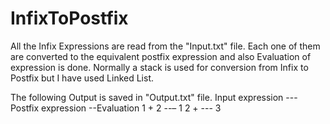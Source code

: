 InfixToPostfix
==============
All the Infix Expressions are read from the "Input.txt" file.
Each one of them are converted to the equivalent postfix expression and also Evaluation of expression is done.
Normally a stack is used for conversion from Infix to Postfix but I have used Linked List.

The following Output is saved in "Output.txt" file.
Input expression --- Postfix expression --Evaluation
1 + 2 --– 1 2 + --- 3

